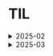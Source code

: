 # TIL


<details>
<summary>2025-02</summary>

## 2월

|Date|Content|
|---|---|
|2025-02-17(월)|[Git 기본 사용법, 기초 프로젝트 팀 배정](nbcamp(Spring_6)/md/2025-02/2025-02-17-Mon.md)               
|2025-02-18(화)|[Git 팀 Repository, 팀 소개 페이지 작성, 스타터 노트](nbcamp(Spring_6)/md/2025-02/2025-02-18-Tue.md)  
|2025-02-19(수)|[Git 커밋 삭제, 반복되는 Html Jquery로 출력](nbcamp(Spring_6)/md/2025-02/2025-02-19-Wed.md)           
|2025-02-20(목)|[Git 호스팅 오류](nbcamp(Spring_6)/md/2025-02/2025-02-20-Thu.md)                                      
|2025-02-21(금)|[프로젝트 발표](nbcamp(Spring_6)/md/2025-02/2025-02-21-Fri.md)|
|2025-02-22(${\textsf{\color{blue}토}}$)|--|
|2025-02-23(${\textsf{\color{red}일}}$)|--|
|2025-02-24(월)|[Git 사용법 2차, 프로그래밍 기본 주차](nbcamp(Spring_6)/md/2025-02/2025-02-24-Mon.md)|
|2025-02-25(화)|[프로그래밍 기본 주차, 계산기 만들기](nbcamp(Spring_6)/md/2025-02/2025-02-25-Tue.md)|
|2025-02-26(수)|[프로그래밍 기본 주차, 계산기 만들기2](nbcamp(Spring_6)/md/2025-02/2025-02-26-Wed.md)|
|2025-02-27(목)|[프로그래밍 기본 주차, 계산기 만들기3](nbcamp(Spring_6)/md/2025-02/2025-02-27-Thu.md)|
|2025-02-28(금)|[프로그래밍 기본 주차, 계산기 만들기4](nbcamp(Spring_6)/md/2025-02/2025-02-28-Fri.md)|
</details>

<details>
<summary>2025-03</summary>

## 3월

|Date|Content|
|---|---|
|2025-03-04(화)|[프로그래밍 기본 주차, 계산기 만들기(심화)](nbcamp(Spring_6)/md/2025-03/2025-03-04-Tue.md)|
|2025-03-05(수)|[계산기 과제 ReadMe](nbcamp(Spring_6)/md/2025-03/2025-03-05-Wed.md)|
|2025-03-06(목)|[계산기 프로젝트 종료](nbcamp(Spring_6)/md/2025-03/2025-03-06-Thu.md)|
|2025-03-07(금)|[키오스크 과제 시작](nbcamp(Spring_6)/md/2025-03/2025-03-07-Fri.md)|
|2025-03-08(${\textsf{\color{blue}토}}$)|--|
|2025-03-09(${\textsf{\color{red}일}}$)|--|
|2025-03-10(월)|[키오스크 과제, 필수 기능 완료](nbcamp(Spring_6)/md/2025-03/2025-03-10-Mon.md)|
|2025-03-11(화)|[키오스크 과제, 도전 기능 작업](nbcamp(Spring_6)/md/2025-03/2025-03-11-Tue.md)|
|2025-03-12(수)|[키오스크 과제, 도전 기능 완료](nbcamp(Spring_6)/md/2025-03/2025-03-12-Wed.md)|
|2025-03-13(목)|[키오스크 과제 README](nbcamp(Spring_6)/md/2025-03/2025-03-13-Thu.md)|

</details>
